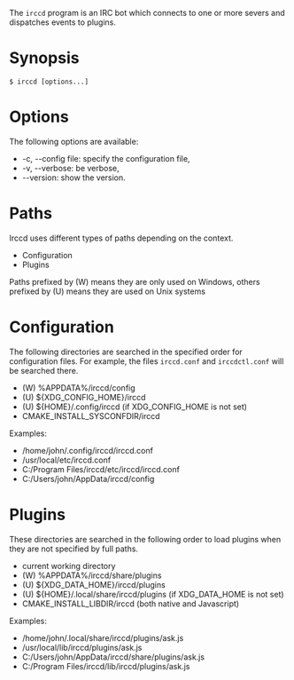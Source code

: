The `irccd` program is an IRC bot which connects to one or more severs and
dispatches events to plugins.

# Synopsis

    $ irccd [options...]

# Options

The following options are available:

- -c, --config file: specify the configuration file,
- -v, --verbose: be verbose,
- --version: show the version.

# Paths

Irccd uses different types of paths depending on the context.

- Configuration
- Plugins

Paths prefixed by (W) means they are only used on Windows, others prefixed by
(U) means they are used on Unix systems

# Configuration

The following directories are searched in the specified order for configuration
files. For example, the files `irccd.conf` and `irccdctl.conf` will be searched
there.

- \(W) %APPDATA%/irccd/config
- \(U) ${XDG\_CONFIG\_HOME}/irccd
- \(U) ${HOME}/.config/irccd (if XDG\_CONFIG\_HOME is not set)
- CMAKE\_INSTALL\_SYSCONFDIR/irccd

Examples:

- /home/john/.config/irccd/irccd.conf
- /usr/local/etc/irccd.conf
- C:/Program Files/irccd/etc/irccd/irccd.conf
- C:/Users/john/AppData/irccd/config

# Plugins

These directories are searched in the following order to load plugins when they
are not specified by full paths.

- current working directory
- \(W) %APPDATA%/irccd/share/plugins
- \(U) ${XDG\_DATA\_HOME}/irccd/plugins
- \(U) ${HOME}/.local/share/irccd/plugins (if XDG\_DATA\_HOME is not set)
- CMAKE\_INSTALL\_LIBDIR/irccd (both native and Javascript)

Examples:

- /home/john/.local/share/irccd/plugins/ask.js
- /usr/local/lib/irccd/plugins/ask.js
- C:/Users/john/AppData/irccd/share/plugins/ask.js
- C:/Program Files/irccd/lib/irccd/plugins/ask.js
